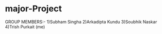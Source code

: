 # major-Project

GROUP MEMBERS:-
1)Subham Singha
2)Arkadipta Kundu 
3)Soubhik Naskar
4)Trish Purkait (me)
